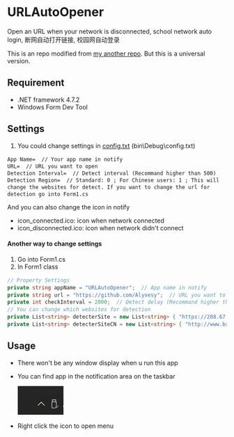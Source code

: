# URLAutoOpener

Open an URL when your network is disconnected, school network auto login, 断网自动打开链接, 校园网自动登录

This is an repo modified from [my another repo](https://github.com/Alyvesy/USYNetAutoLogin). But this is a universal version.

## Requirement

- .NET framework 4.7.2
- Windows Form Dev Tool

## Settings

1. You could change settings in [config.txt](bin\Debug\config.txt) (bin\Debug\config.txt)

```
App Name=  // Your app name in notify
URL=  // URL you want to open
Detection Interval=  // Detect interval (Recommand higher than 500)
Detection Region=  // Standard: 0 ; For Chinese users: 1 ; This will change the websites for detect. If you want to change the url for detection go into Form1.cs
```
And you can also change the icon in notify
- icon_connected.ico: icon when network connected
- icon_disconnected.ico: icon when network didn't connect

#### Another way to change settings
1. Go into Form1.cs
2. In Form1 class

```csharp
// Property Settings
private string appName = "URLAutoOpener";  // App name in notify
private string url = "https://github.com/Alyvesy";  // URL you want to open
private int checkInterval = 2000;  // Detect delay (Recommand higher than 500)
// You can change which websites for detection
private List<string> detecterSite = new List<string> { "https://208.67.222.222", "https://1.1.1.1", "https://8.8.8.8" };
private List<string> detecterSiteCN = new List<string> { "http://www.baidu.com", "https://ping.chinaz.com", "https://8.8.8.8" };
```

## Usage

- There won't be any window display when u run this app
- You can find app in the notification area on the taskbar

    ![taskbar](readmeImg/image.png)

- Right click the icon to open menu